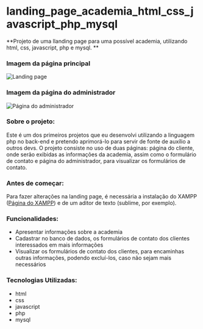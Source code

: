 # landing_page_academia_html_css_javascript_php_mysql
**Projeto de uma llanding page para uma possível academia, utilizando html, css, javascript, php e mysql. **

### Imagem da página principal
![Landing page](https://i.imgur.com/eE23trR.png "Landing page")

### Imagem da página do administrador
![Página do administrador](https://i.imgur.com/8132PE6.png "Página do administrador")

### Sobre o projeto:
Este é um dos primeiros projetos que eu desenvolvi utilizando a linguagem php no back-end e pretendo aprimorá-lo para servir de fonte de auxílio a outros devs. O projeto consiste no uso de duas páginas: página do cliente, onde serão exibidas as informações da academia, assim como o formulário de contato e página do administrador, para visualizar os formulários de contato.

### Antes de começar:
Para fazer alterações na landing page, é necessária a instalação do XAMPP ([Página do XAMPP](http://https://www.apachefriends.org/pt_br/index.html "Página do XAMPP")) e de um aditor de texto (sublime, por exemplo).

### Funcionalidades:
- Apresentar informações sobre a academia
- Cadastrar no banco de dados, os formulários de contato dos clientes interessados em mais informações
- Visualizar os formulários de contato dos clientes, para encaminhas outras informações, podendo excluí-los, caso não sejam mais necessários

### Tecnologias Utilizadas:
- html
- css
- javascript
- php
- mysql

